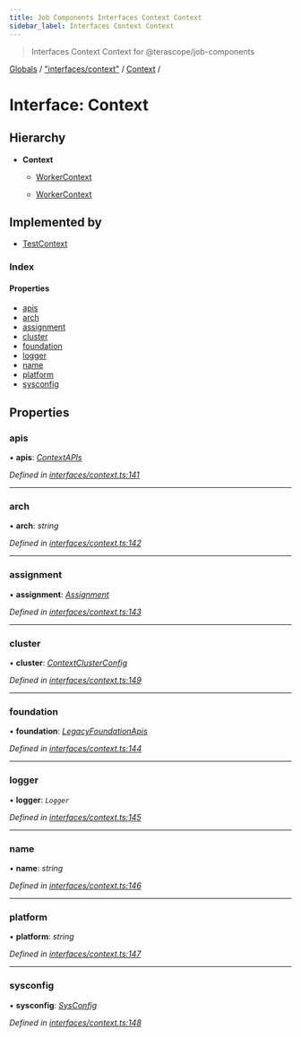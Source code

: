 ```yaml
---
title: Job Components Interfaces Context Context
sidebar_label: Interfaces Context Context
---
```


> Interfaces Context Context for @terascope/job-components

[Globals](../overview.md) / ["interfaces/context"](../modules/_interfaces_context_.md) / [Context](_interfaces_context_.context.md) /

# Interface: Context

## Hierarchy

* **Context**

  * [WorkerContext](_interfaces_context_.workercontext.md)

  * [WorkerContext](_interfaces_context_.workercontext.md)

## Implemented by

* [TestContext](../classes/_test_helpers_.testcontext.md)

### Index

#### Properties

* [apis](_interfaces_context_.context.md#apis)
* [arch](_interfaces_context_.context.md#arch)
* [assignment](_interfaces_context_.context.md#assignment)
* [cluster](_interfaces_context_.context.md#cluster)
* [foundation](_interfaces_context_.context.md#foundation)
* [logger](_interfaces_context_.context.md#logger)
* [name](_interfaces_context_.context.md#name)
* [platform](_interfaces_context_.context.md#platform)
* [sysconfig](_interfaces_context_.context.md#sysconfig)

## Properties

###  apis

• **apis**: *[ContextAPIs](_interfaces_context_.contextapis.md)*

*Defined in [interfaces/context.ts:141](https://github.com/terascope/teraslice/tree/0c8b1cfadd6cd255811e506264906c5373f2ebea/packages/job-components/interfaces/context.ts#L141)*

___

###  arch

• **arch**: *string*

*Defined in [interfaces/context.ts:142](https://github.com/terascope/teraslice/tree/0c8b1cfadd6cd255811e506264906c5373f2ebea/packages/job-components/interfaces/context.ts#L142)*

___

###  assignment

• **assignment**: *[Assignment](../modules/_interfaces_context_.md#assignment)*

*Defined in [interfaces/context.ts:143](https://github.com/terascope/teraslice/tree/0c8b1cfadd6cd255811e506264906c5373f2ebea/packages/job-components/interfaces/context.ts#L143)*

___

###  cluster

• **cluster**: *[ContextClusterConfig](_interfaces_context_.contextclusterconfig.md)*

*Defined in [interfaces/context.ts:149](https://github.com/terascope/teraslice/tree/0c8b1cfadd6cd255811e506264906c5373f2ebea/packages/job-components/interfaces/context.ts#L149)*

___

###  foundation

• **foundation**: *[LegacyFoundationApis](_interfaces_context_.legacyfoundationapis.md)*

*Defined in [interfaces/context.ts:144](https://github.com/terascope/teraslice/tree/0c8b1cfadd6cd255811e506264906c5373f2ebea/packages/job-components/interfaces/context.ts#L144)*

___

###  logger

• **logger**: *`Logger`*

*Defined in [interfaces/context.ts:145](https://github.com/terascope/teraslice/tree/0c8b1cfadd6cd255811e506264906c5373f2ebea/packages/job-components/interfaces/context.ts#L145)*

___

###  name

• **name**: *string*

*Defined in [interfaces/context.ts:146](https://github.com/terascope/teraslice/tree/0c8b1cfadd6cd255811e506264906c5373f2ebea/packages/job-components/interfaces/context.ts#L146)*

___

###  platform

• **platform**: *string*

*Defined in [interfaces/context.ts:147](https://github.com/terascope/teraslice/tree/0c8b1cfadd6cd255811e506264906c5373f2ebea/packages/job-components/interfaces/context.ts#L147)*

___

###  sysconfig

• **sysconfig**: *[SysConfig](_interfaces_context_.sysconfig.md)*

*Defined in [interfaces/context.ts:148](https://github.com/terascope/teraslice/tree/0c8b1cfadd6cd255811e506264906c5373f2ebea/packages/job-components/interfaces/context.ts#L148)*
